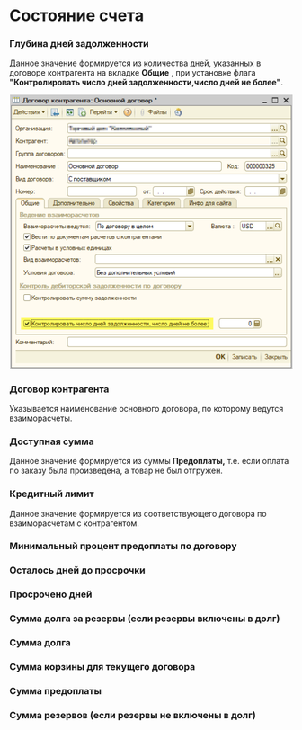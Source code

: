 # Состояние счета

### Глубина дней задолженности

Данное значение формируется из количества дней, указанных в договоре контрагента на вкладке **Общие** , при установке флага **"Контролировать число дней задолженности,число дней не более"**.

![](../.gitbook/assets/image-165.png)

### Договор контрагента

Указывается наименование основного договора, по которому ведутся взаиморасчеты.

### Доступная сумма

Данное значение формируется из суммы **Предоплаты,** т.е. если оплата по заказу была произведена, а товар не был отгружен.

### Кредитный лимит

Данное значение формируется из соответствующего договора по взаиморасчетам с контрагентом.

### Минимальный процент предоплаты по договору

### Осталось дней до просрочки 

### Просрочено дней

### Сумма долга за резервы \(если резервы включены в долг\)

### Сумма долга

### Сумма корзины для текущего договора

### Сумма предоплаты

### Сумма резервов \(если резервы не включены в долг\)



